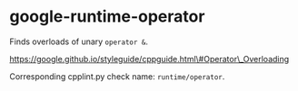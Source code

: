 google-runtime-operator
=======================

Finds overloads of unary `operator &`.

https://google.github.io/styleguide/cppguide.html\#Operator\_Overloading

Corresponding cpplint.py check name: `runtime/operator`.
